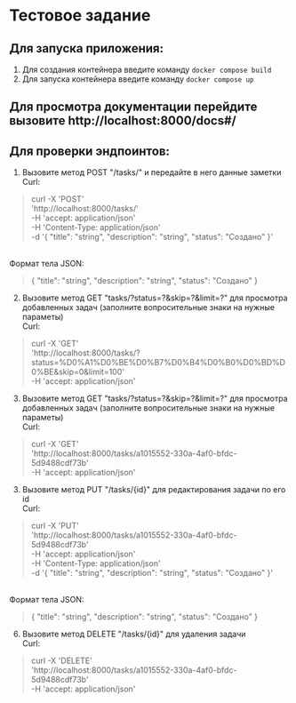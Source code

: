 # Тестовое задание


## Для запуска приложения:
1. Для создания контейнера введите команду ``docker compose build``
2. Для запуска контейнера введите команду ``docker compose up``

## Для просмотра документации перейдите вызовите http://localhost:8000/docs#/

## Для проверки эндпоинтов:
1. Вызовите метод POST "/tasks/" и передайте в него данные заметки
<br>Curl:
>curl -X 'POST' \
  'http://localhost:8000/tasks/' \
  -H 'accept: application/json' \
  -H 'Content-Type: application/json' \
  -d '{
  "title": "string",
  "description": "string",
  "status": "Создано"
}'
>
<br>Формат тела JSON:
>{
  "title": "string",
  "description": "string",
  "status": "Создано"
}
> 
2. Вызовите метод GET "tasks/?status=?&skip=?&limit=?" для просмотра добавленных задач (заполните вопросительные знаки на нужные параметы)
<br>Curl:
>curl -X 'GET' \
  'http://localhost:8000/tasks/?status=%D0%A1%D0%BE%D0%B7%D0%B4%D0%B0%D0%BD%D0%BE&skip=0&limit=100' \
  -H 'accept: application/json'
>
> 
3. Вызовите метод GET "tasks/?status=?&skip=?&limit=?" для просмотра добавленных задач (заполните вопросительные знаки на нужные параметы)
<br>Curl:
>curl -X 'GET' \
  'http://localhost:8000/tasks/a1015552-330a-4af0-bfdc-5d9488cdf73b' \
  -H 'accept: application/json'
>

3. Вызовите метод PUT "/tasks/{id}" для редактирования задачи по его id
<br>Curl:
>curl -X 'PUT' \
  'http://localhost:8000/tasks/a1015552-330a-4af0-bfdc-5d9488cdf73b' \
  -H 'accept: application/json' \
  -H 'Content-Type: application/json' \
  -d '{
  "title": "string",
  "description": "string",
  "status": "Создано"
}'
>
<br>Формат тела JSON:
>{
  "title": "string",
  "description": "string",
  "status": "Создано"
}
> 
6. Вызовите метод DELETE "/tasks/{id}" для удаления задачи
<br>Curl:
>curl -X 'DELETE' \
  'http://localhost:8000/tasks/a1015552-330a-4af0-bfdc-5d9488cdf73b' \
  -H 'accept: application/json'
>